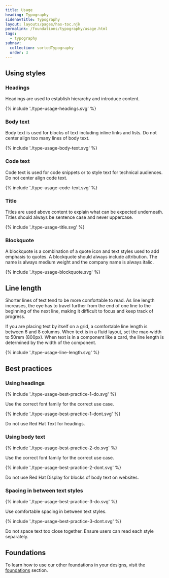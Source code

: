 ```yaml
---
title: Usage
heading: Typography
sidenavTitle: Typography
layout: layouts/pages/has-toc.njk
permalink: /foundations/typography/usage.html
tags:
  - typography
subnav:
  collection: sortedTypography
  order: 3
---
```


## Using styles

### Headings

Headings are used to establish hierarchy and introduce content.

<uxdot-example width-adjustment="367px">
  {% include './type-usage-headings.svg' %}
</uxdot-example>

### Body text

Body text is used for blocks of text including inline links and lists. Do not
center align too many lines of body text.

<uxdot-example width-adjustment="668px">
  {% include './type-usage-body-text.svg' %}
</uxdot-example>

### Code text

Code text is used for code snippets or to style text for technical audiences. Do
not center align code text.

<uxdot-example width-adjustment="317px">
  {% include './type-usage-code-text.svg' %}
</uxdot-example>

### Title

Titles are used above content to explain what can be expected underneath. Titles
should always be sentence case and never uppercase.

<uxdot-example width-adjustment="247px">
  {% include './type-usage-title.svg' %}
</uxdot-example>

### Blockquote

A blockquote is a combination of a quote icon and text styles used to add
emphasis to quotes. A blockquote should always include attribution. The name is
always medium weight and the company name is always italic.


<uxdot-example width-adjustment="422px">
  {% include './type-usage-blockquote.svg' %}
</uxdot-example>

## Line length

Shorter lines of text tend to be more comfortable to read. As line length
increases, the eye has to travel further from the end of one line to the
beginning of the next line, making it difficult to focus and keep track of
progress.

If you are placing text by itself on a grid, a comfortable line length is
between 6 and 8 columns. When text is in a fluid layout, set the max-width to
50rem (800px). When text is in a component like a card, the line length is
determined by the width of the component.

<uxdot-example width-adjustment="1012px">
  {% include './type-usage-line-length.svg' %}
</uxdot-example>

## Best practices

### Using headings

<div class="grid sm-two-columns">
  <uxdot-best-practice variant="do">
    <uxdot-example width-adjustment="418px" slot="image">{% include './type-usage-best-practice-1-do.svg' %}</uxdot-example>
    <p>Use the correct font family for the correct use case.</p>
  </uxdot-best-practice>
  <uxdot-best-practice variant="dont">
    <uxdot-example width-adjustment="418px" slot="image">{% include './type-usage-best-practice-1-dont.svg' %}</uxdot-example>
    <p>Do not use Red Hat Text for headings.</p>
  </uxdot-best-practice>
</div>

### Using body text

<div class="grid sm-two-columns">
  <uxdot-best-practice variant="do">
    <uxdot-example width-adjustment="418px" slot="image">{% include './type-usage-best-practice-2-do.svg' %}</uxdot-example>
    <p>Use the correct font family for the correct use case.</p>
  </uxdot-best-practice>
  <uxdot-best-practice variant="dont">
    <uxdot-example width-adjustment="418px" slot="image">{% include './type-usage-best-practice-2-dont.svg' %}</uxdot-example>
    <p>Do not use Red Hat Display for blocks of body text on websites.</p>
  </uxdot-best-practice>
</div>

### Spacing in between text styles

<div class="grid sm-two-columns">
  <uxdot-best-practice variant="do">
    <uxdot-example width-adjustment="418px" slot="image">{% include './type-usage-best-practice-3-do.svg' %}</uxdot-example>
    <p>Use comfortable spacing in between text styles.</p>
  </uxdot-best-practice>
  <uxdot-best-practice variant="dont">
    <uxdot-example width-adjustment="418px" slot="image">{% include './type-usage-best-practice-3-dont.svg' %}</uxdot-example>
    <p>Do not space text too close together. Ensure users can read each style separately.</p>
  </uxdot-best-practice>
</div>

<uxdot-feedback>
  <h2>Foundations</h2>
  <p>To learn how to use our other foundations in your designs, visit the <a href="/foundations">foundations</a> section.</p>
</uxdot-feedback>
